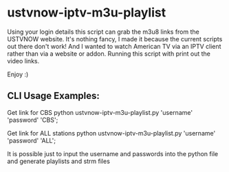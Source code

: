 # ustvnow-iptv-m3u-playlist
Using your login details this script can grab the m3u8 links from the USTVNOW website. It's nothing fancy, I made it because the current scripts out there don't work! And I wanted to watch American TV via an IPTV client rather than via a website or addon. Running this script with print out the video links.

Enjoy :)

## CLI Usage Examples:

Get link for CBS
python ustvnow-iptv-m3u-playlist.py 'username' 'password' 'CBS';

Get link for ALL stations
python ustvnow-iptv-m3u-playlist.py 'username' 'password' 'ALL';

It is possible just to input the username and passwords into the python file and generate playlists and strm files